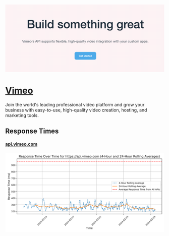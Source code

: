 [![Visit Vimeo](imagePreview.png)](https://developer.vimeo.com)

# [Vimeo](https://developer.vimeo.com)

Join the world's leading professional video platform and grow your business with easy-to-use, high-quality video creation, hosting, and marketing tools.

## Response Times

#### [api.vimeo.com](https://api.vimeo.com)

![api.vimeo.com](response-time-charts/6170692e76696d656f2e636f6d.svg)
